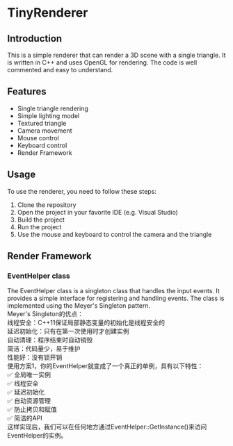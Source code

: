 # TinyRenderer
## Introduction
This is a simple renderer that can render a 3D scene with a single triangle. It is written in C++ and uses OpenGL for rendering. The code is well commented and easy to understand.

## Features
- Single triangle rendering
- Simple lighting model
- Textured triangle
- Camera movement
- Mouse control
- Keyboard control
- Render Framework

## Usage
To use the renderer, you need to follow these steps:
1. Clone the repository
2. Open the project in your favorite IDE (e.g. Visual Studio)
3. Build the project
4. Run the project
5. Use the mouse and keyboard to control the camera and the triangle

## Render Framework
### EventHelper class
The EventHelper class is a singleton class that handles the input events. It provides a simple interface for registering and handling events. The class is implemented using the Meyer's Singleton pattern.  
Meyer's Singleton的优点：  
线程安全：C++11保证局部静态变量的初始化是线程安全的  
延迟初始化：只有在第一次使用时才创建实例  
自动清理：程序结束时自动销毁  
简洁：代码量少，易于维护  
性能好：没有锁开销  
使用方案1，你的EventHelper就变成了一个真正的单例，具有以下特性：  
✅ 全局唯一实例  
✅ 线程安全  
✅ 延迟初始化  
✅ 自动资源管理  
✅ 防止拷贝和赋值  
✅ 简洁的API  
这样实现后，我们可以在任何地方通过EventHelper::GetInstance()来访问EventHelper的实例。  